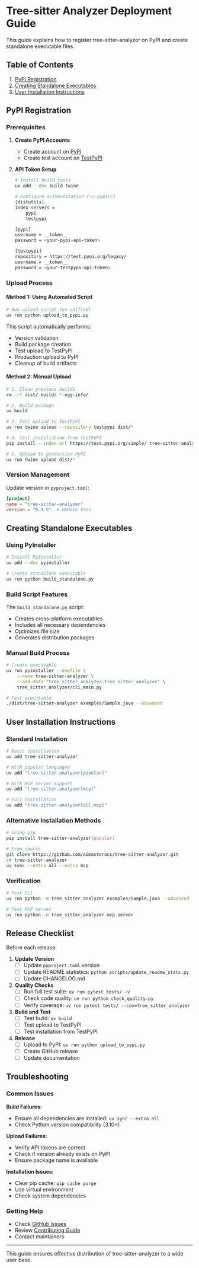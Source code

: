 # Tree-sitter Analyzer Deployment Guide

This guide explains how to register tree-sitter-analyzer on PyPI and create standalone executable files.

## Table of Contents

1. [PyPI Registration](#pypi-registration)
2. [Creating Standalone Executables](#creating-standalone-executables)
3. [User Installation Instructions](#user-installation-instructions)

## PyPI Registration

### Prerequisites

1. **Create PyPI Accounts**
   - Create account on [PyPI](https://pypi.org/account/register/)
   - Create test account on [TestPyPI](https://test.pypi.org/account/register/)

2. **API Token Setup**
   ```bash
   # Install build tools
   uv add --dev build twine
   
   # Configure authentication (~/.pypirc)
   [distutils]
   index-servers =
       pypi
       testpypi
   
   [pypi]
   username = __token__
   password = <your-pypi-api-token>
   
   [testpypi]
   repository = https://test.pypi.org/legacy/
   username = __token__
   password = <your-testpypi-api-token>
   ```

### Upload Process

#### Method 1: Using Automated Script

```bash
# Run upload script (uv unified)
uv run python upload_to_pypi.py
```

This script automatically performs:
- Version validation
- Build package creation
- Test upload to TestPyPI
- Production upload to PyPI
- Cleanup of build artifacts

#### Method 2: Manual Upload

```bash
# 1. Clean previous builds
rm -rf dist/ build/ *.egg-info/

# 2. Build package
uv build

# 3. Test upload to TestPyPI
uv run twine upload --repository testpypi dist/*

# 4. Test installation from TestPyPI
pip install --index-url https://test.pypi.org/simple/ tree-sitter-analyzer

# 5. Upload to production PyPI
uv run twine upload dist/*
```

### Version Management

Update version in `pyproject.toml`:
```toml
[project]
name = "tree-sitter-analyzer"
version = "0.9.5"  # Update this
```

## Creating Standalone Executables

### Using PyInstaller

```bash
# Install PyInstaller
uv add --dev pyinstaller

# Create standalone executable
uv run python build_standalone.py
```

### Build Script Features

The `build_standalone.py` script:
- Creates cross-platform executables
- Includes all necessary dependencies
- Optimizes file size
- Generates distribution packages

### Manual Build Process

```bash
# Create executable
uv run pyinstaller --onefile \
    --name tree-sitter-analyzer \
    --add-data "tree_sitter_analyzer:tree_sitter_analyzer" \
    tree_sitter_analyzer/cli_main.py

# Test executable
./dist/tree-sitter-analyzer examples/Sample.java --advanced
```

## User Installation Instructions

### Standard Installation

```bash
# Basic installation
uv add tree-sitter-analyzer

# With popular languages
uv add "tree-sitter-analyzer[popular]"

# With MCP server support
uv add "tree-sitter-analyzer[mcp]"

# Full installation
uv add "tree-sitter-analyzer[all,mcp]"
```

### Alternative Installation Methods

```bash
# Using pip
pip install tree-sitter-analyzer[popular]

# From source
git clone https://github.com/aimasteracc/tree-sitter-analyzer.git
cd tree-sitter-analyzer
uv sync --extra all --extra mcp
```

### Verification

```bash
# Test CLI
uv run python -m tree_sitter_analyzer examples/Sample.java --advanced

# Test MCP server
uv run python -m tree_sitter_analyzer.mcp.server
```

## Release Checklist

Before each release:

1. **Update Version**
   - [ ] Update `pyproject.toml` version
   - [ ] Update README statistics: `python scripts/update_readme_stats.py`
   - [ ] Update CHANGELOG.md

2. **Quality Checks**
   - [ ] Run full test suite: `uv run pytest tests/ -v`
   - [ ] Check code quality: `uv run python check_quality.py`
   - [ ] Verify coverage: `uv run pytest tests/ --cov=tree_sitter_analyzer`

3. **Build and Test**
   - [ ] Test build: `uv build`
   - [ ] Test upload to TestPyPI
   - [ ] Test installation from TestPyPI

4. **Release**
   - [ ] Upload to PyPI: `uv run python upload_to_pypi.py`
   - [ ] Create GitHub release
   - [ ] Update documentation

## Troubleshooting

### Common Issues

**Build Failures:**
- Ensure all dependencies are installed: `uv sync --extra all`
- Check Python version compatibility (3.10+)

**Upload Failures:**
- Verify API tokens are correct
- Check if version already exists on PyPI
- Ensure package name is available

**Installation Issues:**
- Clear pip cache: `pip cache purge`
- Use virtual environment
- Check system dependencies

### Getting Help

- Check [GitHub Issues](https://github.com/aimasteracc/tree-sitter-analyzer/issues)
- Review [Contributing Guide](CONTRIBUTING.md)
- Contact maintainers

---

This guide ensures effective distribution of tree-sitter-analyzer to a wide user base.
